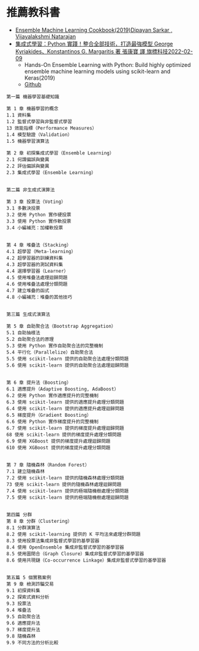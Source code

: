 # 推薦教科書
- [Ensemble Machine Learning Cookbook(2019)Dipayan Sarkar , Vijayalakshmi Natarajan](https://www.packtpub.com/product/ensemble-machine-learning-cookbook/9781789136609)
- [集成式學習：Python 實踐！整合全部技術，打造最強模型 George Kyriakides、Konstantinos G. Margaritis 著 張康寶 譯 旗標科技2022-02-09](https://www.tenlong.com.tw/products/9789863126942?list_name=srh)
  - Hands-On Ensemble Learning with Python: Build highly optimized ensemble machine learning models using scikit-learn and Keras(2019)
  - [Github](https://github.com/PacktPublishing/Hands-On-Ensemble-Learning-with-Python)
```
第一篇 機器學習基礎知識

第 1 章 機器學習的概念
1.1 資料集
1.2 監督式學習與非監督式學習
13 效能指標（Performance Measures）
1.4 模型驗證（Validation）
1.5 機器學習演算法

第 2 章 初探集成式學習（Ensemble Learning）
2.1 何謂偏誤與變異
2.2 評估偏誤與變異
2.3 集成式學習（Ensemble Learning）


第二篇 非生成式演算法

第 3 章 投票法（Voting）
3.1 多數決投票
3.2 使用 Python 實作硬投票
3.3 使用 Python 實作軟投票
3.4 小編補充：加權軟投票


第 4 章 堆疊法（Stacking）
4.1 超學習（Meta-learning）
4.2 超學習器的訓練資料集
4.3 超學習器的測試資料集
4.4 選擇學習器（Learner）
4.5 使用堆疊法處理迴歸問題
4.6 使用堆疊法處理分類問題
4.7 建立堆疊的函式
4.8 小編補充：堆疊的其他技巧


第三篇 生成式演算法

第 5 章 自助聚合法（Bootstrap Aggregation）
5.1 自助抽樣法
5.2 自助聚合法的原理
5.3 使用 Python 實作自助聚合法的完整機制
5.4 平行化（Parallelize）自助聚合法
5.5 使用 scikit-learn 提供的自助聚合法處理分類問題
5.6 使用 scikit-learn 提供的自助聚合法處理迴歸問題


第 6 章 提升法（Boosting）
6.1 適應提升（Adaptive Boosting, AdaBoost）
6.2 使用 Python 實作適應提升的完整機制
6.3 使用 scikit-learn 提供的適應提升處理分類問題
6.4 使用 scikit-learn 提供的適應提升處理迴歸問題
6.5 梯度提升（Gradient Boosting）
6.6 使用 Python 實作梯度提升的完整機制
6.7 使用 scikit-learn 提供的梯度提升處理迴歸問題
68 使用 scikit-learn 提供的梯度提升處理分類問題
6.9 使用 XGBoost 提供的梯度提升處理迴歸問題
610 使用 XGBoost 提供的梯度提升處理分類問題


第 7 章 隨機森林（Random Forest）
7.1 建立隨機森林
7.2 使用 scikit-learn 提供的隨機森林處理分類問題
73 使用 scikit-learn 提供的隨機森林處理迴歸問題
7.4 使用 scikit-learn 提供的極端隨機樹處理分類問題
7.5 使用 scikit-learn 提供的極端隨機樹處理迴歸問題


第四篇 分群
第 8 章 分群（Clustering）
8.1 分群演算法
8.2 使用 scikit-learning 提供的 K 平均法來處理分群問題
8.3 使用投票法集成非監督式學習的基學習器
8.4 使用 OpenEnsemble 集成非監督式學習的基學習器
8.5 使用圖閉合（Graph Closure）集成非監督式學習的基學習器
8.6 使用共現鏈（Co-occurrence Linkage）集成非監督式學習的基學習器


第五篇 5 個實務案例
第 9 章 檢測詐騙交易
9.1 初探資料集
9.2 探索式資料分析
9.3 投票法
9.4 堆疊法
9.5 自助聚合法
9.6 適應提升法
9.7 梯度提升法
9.8 隨機森林
9.9 不同方法的分析比較
```
